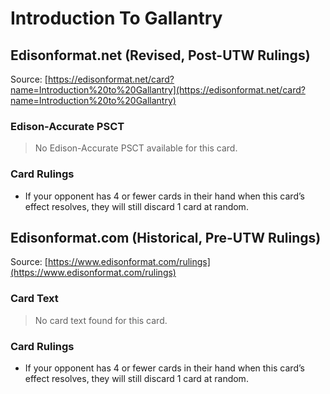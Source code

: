 # Introduction To Gallantry

## Edisonformat.net (Revised, Post-UTW Rulings)

Source: [https://edisonformat.net/card?name=Introduction%20to%20Gallantry](https://edisonformat.net/card?name=Introduction%20to%20Gallantry)

### Edison-Accurate PSCT

> No Edison-Accurate PSCT available for this card.

### Card Rulings

*   If your opponent has 4 or fewer cards in their hand when this card’s effect resolves, they will still discard 1 card at random.


## Edisonformat.com (Historical, Pre-UTW Rulings)

Source: [https://www.edisonformat.com/rulings](https://www.edisonformat.com/rulings)

### Card Text

> No card text found for this card.

### Card Rulings

*   If your opponent has 4 or fewer cards in their hand when this card’s effect resolves, they will still discard 1 card at random.


